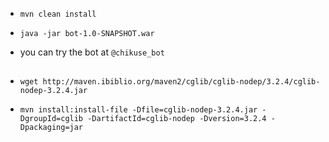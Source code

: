 - `mvn clean install` 

- `java -jar bot-1.0-SNAPSHOT.war`

- you can try the bot at `@chikuse_bot`

##

- `wget http://maven.ibiblio.org/maven2/cglib/cglib-nodep/3.2.4/cglib-nodep-3.2.4.jar`

- `mvn install:install-file -Dfile=cglib-nodep-3.2.4.jar -DgroupId=cglib -DartifactId=cglib-nodep -Dversion=3.2.4 -Dpackaging=jar`
